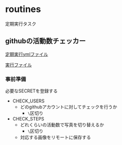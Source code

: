 # routines
定期実行タスク

## githubの活動数チェッカー
[定期実行ymlファイル](.github/workflows/action-checker.yml)

[実行ファイル](action_checker/events.py)

### 事前準備
必要なSECRETを登録する

- CHECK_USERS
  - どのgithubアカウントに対してチェックを行うか
    - `\`区切り
- CHECK_STEPS
  - どれくらいの活動数で写真を切り替えるか
    - `\`区切り
  - 対応する画像をリモートに保存する
